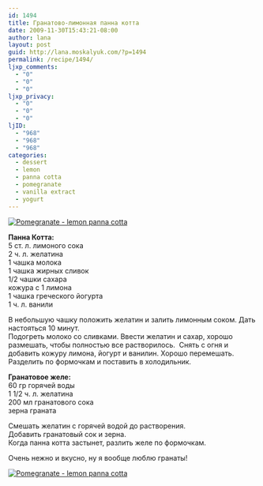 ```yaml
---
id: 1494
title: Гранатово-лимонная панна котта
date: 2009-11-30T15:43:21-08:00
author: lana
layout: post
guid: http://lana.moskalyuk.com/?p=1494
permalink: /recipe/1494/
ljxp_comments:
  - "0"
  - "0"
  - "0"
ljxp_privacy:
  - "0"
  - "0"
  - "0"
ljID:
  - "968"
  - "968"
  - "968"
categories:
  - dessert
  - lemon
  - panna cotta
  - pomegranate
  - vanilla extract
  - yogurt
---
```

<a class="flickr-image alignnone" title="Pomegranate - lemon panna cotta" href="http://www.flickr.com/photos/67405678@N00/4147846413/" target="_blank"><img src="http://farm3.static.flickr.com/2759/4147846413_6a423b715f.jpg" alt="Pomegranate - lemon panna cotta" /></a>

**Панна Котта:**  
5 ст. л. лимоного сока  
2 ч. л. желатина  
1 чашка молока  
1 чашка жирных сливок  
1/2 чашки сахара  
кожура с 1 лимона  
1 чашка греческого йогурта  
1 ч. л. ванили

В небольшую чашку положить желатин и залить лимонным соком. Дать настояться 10 минут.  
Подогреть молоко со сливками. Ввести желатин и сахар, хорошо размешать, чтобы полностью все растворилось.  Снять с огня и добавить кожуру лимона, йогурт и ванилин. Хорошо перемешать.  
Разделить по формочкам и поставить в холодильник.

**Гранатовое желе:**  
60 гр горячей воды  
1 1/2 ч. л. желатина  
200 мл гранатового сока  
зерна граната

Смешать желатин с горячей водой до растворения.  
Добавить гранатовый сок и зерна.  
Когда панна котта застынет, разлить желе по формочкам.

Очень нежно и вкусно, ну я вообще люблю гранаты!

<a class="flickr-image alignnone" title="Pomegranate - lemon panna cotta" href="http://www.flickr.com/photos/67405678@N00/4148605616/" target="_blank"><img src="http://farm3.static.flickr.com/2757/4148605616_b3d20bded8.jpg" alt="Pomegranate - lemon panna cotta" /></a>